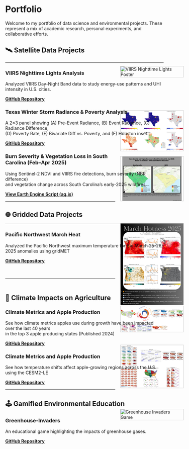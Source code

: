 # Portfolio

Welcome to my portfolio of data science and environmental projects. These represent a mix of academic research, personal experiments, and collaborative efforts.

## 🛰️ Satellite Data Projects
---
### VIIRS Nighttime Lights Analysis  
Analyzed VIIRS Day-Night Band data to study energy-use patterns and UHI intensity in U.S. cities.

<a href="/UHI_VIIRS.pdf" target="_blank">
  <img
    src="/UHI_VIIRS.png"
    alt="VIIRS Nighttime Lights Poster"
    style="
      float: right;
      width: 200px;            /* adjust this for your desired preview size */
      margin: -6rem -4rem 1rem 1rem;   /* top | right | bottom | left */
      border: 1px solid #ccc;
    "
  />
</a>

**[GitHub Repository](https://github.com/shawnatwsu/NOAA-PATHWAY-PROJECT-2025_UHI)**

### Texas Winter Storm Radiance & Poverty Analysis  
A 2×3 panel showing (A) Pre-Event Radiance, (B) Event Radiance, (C) Radiance Difference,  
(D) Poverty Rate, (E) Bivariate Diff vs. Poverty, and (F) Houston inset.

<a href="/texas_storm_panel.png" target="_blank">
  <img
    src="/texas_storm_panel.png"
    alt="Texas Storm Radiance & Poverty Panel"
    style="
      float: right;
      width: 200px;            /* preview width—you can tweak this */
      margin: -6rem -4rem 1rem 1rem;   /* top | right | bottom | left */
      border: 1px solid #ccc;
    "
  />
</a>

**[GitHub Repository](https://github.com/shawnatwsu/2021_Texas_Storm)**

### Burn Severity & Vegetation Loss in South Carolina (Feb–Apr 2025)  
Using Sentinel-2 NDVI and VIIRS fire detections, burn severity (NBR difference)<br>
and vegetation change across South Carolina’s early-2025 wildfires.

<a href="/map1-1.png" target="_blank">
  <img
    src="/map1-1.png"
    alt="SC Burn Severity & NDVI Loss Panel"
    style="
      float: right;
      width: 200px;            /* preview width – tweak as needed */
      margin: -7rem -4rem 1rem 1rem;   /* top | right | bottom | left */
      border: 1px solid #ccc;
    "
  />
</a>

**[View Earth Engine Script (aq.js)]([https://github.com/shawnatwsu/airquality/blob/main/aq.js](https://github.com/shawnatwsu/airquality/blob/main/aq_SouthCarolina))**  

---
## 🌐 Gridded Data Projects
---
### Pacific Northwest March Heat
Analyzed the Pacific Northwest maximum temperature for the March 25-26, 2025 anomalies using gridMET
<a href="/marchpnw.png" target="_blank">
  <img
    src="/marchpnw.png"
    alt="March 25-26 PNW Heat"
    style="
      float: right;
      width: 200px;            /* preview width—you can tweak this */
      margin: -5rem -4rem 1rem 1rem;   /* top | right | bottom | left */
      border: 1px solid #ccc;
    "
  />
</a>

**[GitHub Repository](https://github.com/shawnatwsu/MarchHeatPNW)**


<hr style="margin: 3rem 0;">

## 🍎 Climate Impacts on Agriculture


### Climate Metrics and Apple Production  
See how climate metrics apples use during growth have been impacted over the last 40 years <br>
in the top 3 apple producing states (Published 2024)
<a href="/combined_panel_clean.png" target="_blank">
  <img
    src="/combined_panel_clean.png"
    alt="Published Preston et al. 2024 Paper Figures"
    style="
      float: right;
      width: 200px;            /* preview width—you can tweak this */
      margin: -5rem -4rem 1rem 1rem;   /* top | right | bottom | left */
      border: 1px solid #ccc;
    "
  />
</a>

**[GitHub Repository](https://github.com/shawnatwsu/Projected-Changes-in-Climate-Conditions-Affecting-U.S.-Apple-Production-Using-Large-Ensembles](https://github.com/shawnatwsu/Changing-Climate-Risks-for-High-Value-Tree-Fruit-Production-across-the-United-States))**


### Climate Metrics and Apple Production  
See how temperature shifts affect apple-growing regions across the U.S. using the CESM2-LE 
<a href="/combined_panel_6.png" target="_blank">
  <img
    src="/combined_panel_6.png"
    alt="CESM2-LE Figures"
    style="
      float: right;
      width: 200px;            /* preview width—you can tweak this */
      margin: -5rem -4rem 1rem 1rem;   /* top | right | bottom | left */
      border: 1px solid #ccc;
    "
  />
</a>

**[GitHub Repository](https://github.com/shawnatwsu/Projected-Changes-in-Climate-Conditions-Affecting-U.S.-Apple-Production-Using-Large-Ensembles)**

---

## 🕹️ Gamified Environmental Education

### Greenhouse-Invaders  
An educational game highlighting the impacts of greenhouse gases.  
<a href="/greenhouse_invaders.gif" target="_blank">
  <img
    src="/greenhouse_invaders.gif"
    alt="Greenhouse Invaders Game"
    style="
      float: right;
      width: 200px;            /* preview width—you can tweak this */
      margin: -5rem -4rem 1rem 1rem;   /* top | right | bottom | left */
      border: 1px solid #ccc;
    "
  />
</a>

**[GitHub Repository](https://github.com/shawnatwsu/Greenhouse-Invaders)**
